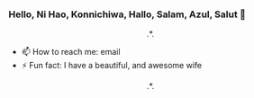 ### Hello, Ni Hao, Konnichiwa, Hallo, Salam, Azul, Salut 👋

<center>.*.</center>

- 📫 How to reach me: email
- ⚡ Fun fact: I have a beautiful, and awesome wife

<center>.*.</center>

